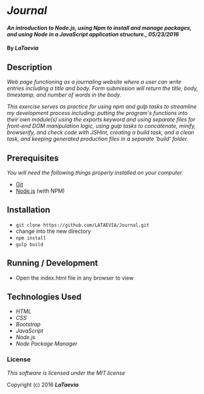 # _Journal_

#### _An introduction to Node.js, using Npm to install and manage packages, and using Node in a JavaScript application structure., 05/23/2016_

#### By _**LaTaevia**_

## Description

_Web page functioning as a journaling website where a user can write entries including a title and body. Form submission will return the title, body, timestamp, and number of words in the body._

_This exercise serves as practice for using npm and gulp tasks to streamline my development process including: putting the program's functions into their own module(s) using the exports keyword and using separate files for front-end DOM manipulation logic, using gulp tasks to concatenate, minify, browserify, and check code with JSHint, creating a build task, and a clean task, and keeping generated production files in a separate 'build' folder._

## Prerequisites

_You will need the following things properly installed on your computer._

* [Git](http://git-scm.com/)
* [Node.js](http://nodejs.org/) (with NPM)


## Installation

* `git clone https://github.com/LATAEVIA/Journal.git`
* change into the new directory
* `npm install`
* `gulp build`

## Running / Development

* Open the index.html file in any browser to view

## Technologies Used

* _HTML_
* _CSS_
* _Bootstrap_
* _JavaScript_
* _Node.js_
* _Node Package Manager_

### License

*This software is licensed under the MIT license*

Copyright (c) 2016 **_LaTaevia_**
